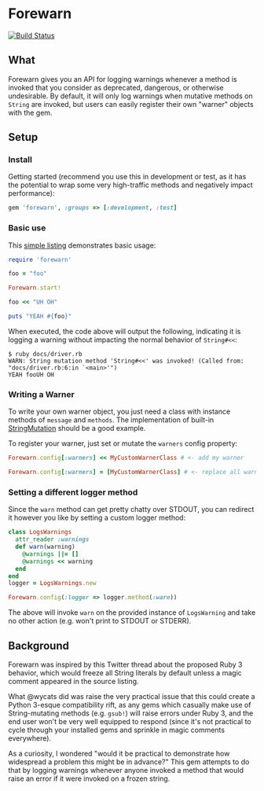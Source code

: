 # Forewarn
[![Build Status](https://travis-ci.org/testdouble/forewarn.svg)](https://travis-ci.org/testdouble/forewarn)

## What

Forewarn gives you an API for logging warnings whenever a method is invoked that
you consider as deprecated, dangerous, or otherwise undesirable. By default, it
will only log warnings when mutative methods on `String` are invoked, but users
can easily register their own "warner" objects with the gem.

## Setup

### Install

Getting started (recommend you use this in development or test, as it has the
potential to wrap some very high-traffic methods and negatively impact
performance):

``` ruby
gem 'forewarn', :groups => [:development, :test]
```

### Basic use

This [simple listing](https://github.com/testdouble/forewarn/blob/master/docs/driver.rb) demonstrates basic usage:

``` ruby
require 'forewarn'

foo = "foo"

Forewarn.start!

foo << "UH OH"

puts "YEAH #{foo}"
```

When executed, the code above will output the following, indicating it is
logging a warning without impacting the normal behavior of `String#<<`:

```
$ ruby docs/driver.rb
WARN: String mutation method 'String#<<' was invoked! (Called from: "docs/driver.rb:6:in `<main>'")
YEAH fooUH OH
```

### Writing a Warner

To write your own warner object, you just need a class with instance methods of
`message` and `methods`. The implementation of built-in [StringMutation](https://github.com/testdouble/forewarn/blob/master/lib/forewarn/warners/string_mutation.rb)
should be a good example.

To register your warner, just set or mutate the `warners` config property:

``` ruby
Forewarn.config[:warners] << MyCustomWarnerClass # <- add my warner

Forewarn.config[:warners] = [MyCustomWarnerClass] # <- replace all warners
```

### Setting a different logger method

Since the `warn` method can get pretty chatty over STDOUT, you can redirect it
however you like by setting a custom logger method:

``` ruby
class LogsWarnings
  attr_reader :warnings
  def warn(warning)
    @warnings ||= []
    @warnings << warning
  end
end
logger = LogsWarnings.new

Forewarn.config(:logger => logger.method(:warn))
```

The above will invoke `warn` on the provided instance of `LogsWarning` and take
no other action (e.g. won't print to STDOUT or STDERR).

## Background

Forewarn was inspired by this Twitter thread about the proposed Ruby 3 behavior,
which would freeze all String literals by default unless a magic comment
appeared in the source listing.

What @wycats did was raise the very practical issue that this could create
a Python 3-esque compatibility rift, as any gems which casually make use of
String-mutating methods (e.g. `gsub!`) will raise errors under Ruby 3, and the
end user won't be very well equipped to respond (since it's not practical to
cycle through your installed gems and sprinkle in magic comments everywhere).

As a curiosity, I wondered "would it be practical to demonstrate how widespread
a problem this might be in advance?" This gem attempts to do that by logging
warnings whenever anyone invoked a method that would raise an error if it were
invoked on a frozen string.
